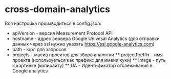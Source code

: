 cross-domain-analytics
======================

Вся настройка производиться в config.json:
* apiVersion - версия Measurement Protocol API
* hostname - адрес сервера Google Univesal Analytics (для отправки данных через ssl нужно указать https://ssl.google-analytics.com)
* path - юрл для запросов
* projects - масив проектов для збора аналитки
** projectPreffix - имя проекта (используеться как префикс для имени куки)
** image - путь к картинке (копирайту)
** UA - Идентификатор отслеживания в Google analytics